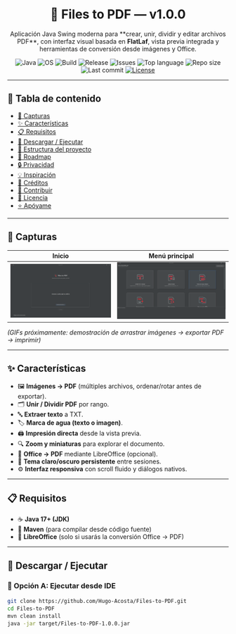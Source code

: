 <h1 align="center">🧩 Files to PDF — v1.0.0</h1>

<p align="center">
  Aplicación Java Swing moderna para **crear, unir, dividir y editar archivos PDF**, con interfaz visual basada en <b>FlatLaf</b>, vista previa integrada y herramientas de conversión desde imágenes y Office.
</p>

<p align="center">
  <img alt="Java" src="https://img.shields.io/badge/Java-17%2B-orange?logo=openjdk&logoColor=white">
  <img alt="OS" src="https://img.shields.io/badge/SO-Windows%20%7C%20Linux%20%7C%20macOS-808080?logo=serverfault&logoColor=white">
 <img alt="Build" src="https://img.shields.io/github/actions/workflow/status/Ugo25/Files-to-PDF/ant.yml?label=Build&logo=apacheant">
  <img alt="Release" src="https://img.shields.io/github/v/release/Ugo25/Files-to-PDF?color=blue&logo=github">
  <img alt="Issues" src="https://img.shields.io/github/issues/Ugo25/Files-to-PDF?logo=github">
  <img alt="Top language" src="https://img.shields.io/github/languages/top/Ugo25/Files-to-PDF?logo=java&color=red">
  <img alt="Repo size" src="https://img.shields.io/github/repo-size/Ugo25/Files-to-PDF?color=purple">
  <img alt="Last commit" src="https://img.shields.io/github/last-commit/Ugo25/Files-to-PDF?color=teal">
  <a href="LICENSE"><img alt="License" src="https://img.shields.io/badge/License-Apache%202.0-blue"></a>
</p>


---

## 📖 Tabla de contenido
- [📸 Capturas](#-capturas)
- [✨ Características](#-características)
- [📋 Requisitos](#-requisitos)
- [🚀 Descargar / Ejecutar](#-descargar--ejecutar)
- [📂 Estructura del proyecto](#-estructura-del-proyecto)
- [🧰 Roadmap](#-roadmap)
- [🔒 Privacidad](#-privacidad)
- [💡 Inspiración](#-inspiración)
- [👥 Créditos](#-créditos)
- [🤝 Contribuir](#-contribuir)
- [📜 Licencia](#-licencia)
- [⭐ Apóyame](#-apóyame)

---

## 📸 Capturas

| Inicio | Menú principal |
|---|---|
| ![Inicio](screenshots/inicio.png) | ![Menú](screenshots/opciones.png) 

*(GIFs próximamente: demostración de arrastrar imágenes → exportar PDF → imprimir)*

---

## ✨ Características

- 🖼️ **Imágenes → PDF** (múltiples archivos, ordenar/rotar antes de exportar).  
- 🗂️ **Unir / Dividir PDF** por rango.  
- 🔤 **Extraer texto** a TXT.  
- 🏷️ **Marca de agua (texto o imagen)**.  
- 🖨️ **Impresión directa** desde la vista previa.  
- 🔍 **Zoom y miniaturas** para explorar el documento.  
- 📄 **Office → PDF** mediante LibreOffice (opcional).  
- 🎨 **Tema claro/oscuro persistente** entre sesiones.  
- ⚙️ **Interfaz responsiva** con scroll fluido y diálogos nativos.  

---

## 📋 Requisitos

- ☕ **Java 17+ (JDK)**  
- 🧩 **Maven** (para compilar desde código fuente)  
- 📝 **LibreOffice** (solo si usarás la conversión Office → PDF)  

---

## 🚀 Descargar / Ejecutar

### 🔹 Opción A: Ejecutar desde IDE

```bash
git clone https://github.com/Hugo-Acosta/Files-to-PDF.git
cd Files-to-PDF
mvn clean install
java -jar target/Files-to-PDF-1.0.0.jar
